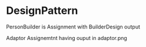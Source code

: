 # DesignPattern

PersonBuilder is Assignment with BuilderDesign output

Adaptor Assignemtnt having ouput in adaptor.png
